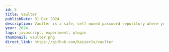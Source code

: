```yaml
---
id: 5
title: Vaulter
publishDate: 01 Dec 2024
description: Vaulter is a safe, self owned password repository where you can save all your logins and retrieve it right when you need it.
year: 2024
tags: javascript, experiment, plugin
thumbnail: vaulter.png
direct_link: https://github.com/kaizer1v/vaulter
---
```


